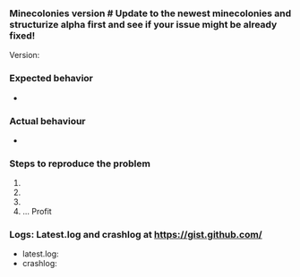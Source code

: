 <!-- If you are making a bug report, please fill out this template as best as possible, this will help 
     us to understand your issue much easier. -->
### Minecolonies version # Update to the newest minecolonies and structurize alpha first and see if your issue might be already fixed!
<!-- Exact version, eg: 0.9.126-ALPHA or 0.9.2-RELEASE, please don't just give the Minecraft version you're playing.
Before reporting: Update to the newest minecolonies alpha and see if your issue might be fixed already.
-->

Version: 

### Expected behavior
<!-- What would you expect to see if this feature was working as intended? -->

- <!-- Description here -->

### Actual behaviour
<!-- What actually happens when this feature is used in it's current state? 
     Try to give as much detail as possible here to help us properly understand the issue. -->

- <!-- Description here -->

<!-- If you have any videos, images or logs relating to this issue, please post them here also. -->

### Steps to reproduce the problem
<!-- What should we do to make this issue show up in our own game? 
     Try to give as much detail as possible here too so it's easier for us to reproduce this issue. -->

1. <!-- Do this -->
2. <!-- And then this -->
3. <!-- So that this happens -->
4. ... Profit

### Logs: Latest.log and crashlog at https://gist.github.com/
<!-- Add your latest.log and crashlog (if you got one) to https://gist.github.com/ and put the link below. Those are often important in figuring out where issues are. -->
- latest.log: <!-- USE GIST DON'T DIRECT UPLOAD PLEASE -->
- crashlog: <!-- USE GIST DON'T DIRECT UPLOAD PLEASE -->
